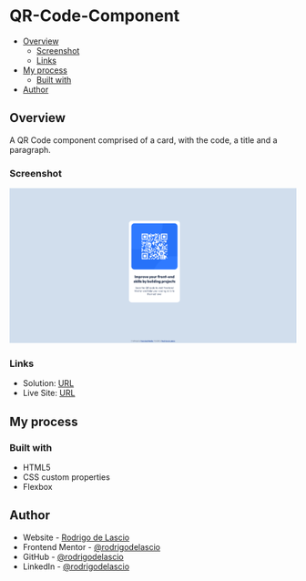 # QR-Code-Component

- [Overview](#overview)
  - [Screenshot](#screenshot)
  - [Links](#links)
- [My process](#my-process)
  - [Built with](#built-with)
- [Author](#author)

## Overview

A QR Code component comprised of a card, with the code, a title and a paragraph.

### Screenshot

![](./images/screenshot-qr-code-component.png)

### Links

- Solution: [URL](https://www.frontendmentor.io/solutions/qr-code-component-sPzbQDRmrk)
- Live Site: [URL](https://rodrigodelascio.github.io/QR-Code-Component/)

## My process

### Built with

- HTML5
- CSS custom properties
- Flexbox

## Author

- Website - [Rodrigo de Lascio](https://rodrigodelascio.tech/)
- Frontend Mentor - [@rodrigodelascio](https://www.frontendmentor.io/profile/rodrigodelascio)
- GitHub - [@rodrigodelascio](https://github.com/rodrigodelascio)
- LinkedIn - [@rodrigodelascio](https://www.linkedin.com/in/rodrigo-de-lascio/)
